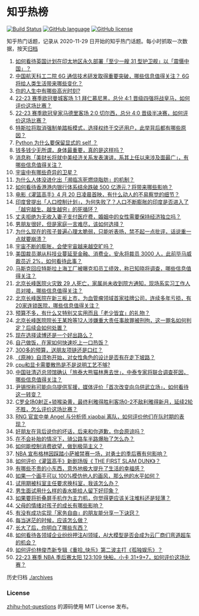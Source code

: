 # 知乎热榜
[![Build Status](https://github.com/ToWeLong/zhihu-hot-questions/workflows/CI/badge.svg)](https://github.com/ToWeLong/zhihu-hot-questions/actions)
[![GitHub language](https://img.shields.io/badge/language-golang-orange.svg)](https://golang.org/)
[![GitHub license](https://img.shields.io/github/license/ToWeLong/zhihu-hot-questions)](https://github.com/ToWeLong/zhihu-hot-questions/blob/main/LICENSE)

知乎热门话题，记录从 2020-11-29 日开始的知乎热门话题。每小时抓取一次数据，按天[归档](./archives)

<!-- BEGIN -->

1. [如何看待英国计划在印太地区永久部署「至少一艘 31 型护卫舰」以「震慑中国」？](https://www.zhihu.com/question/596482831)
1. [中国航天科工二院 6G 通信技术研发取得重要突破，哪些信息值得关注？ 6G 将给人类生活带来哪些变化？](https://www.zhihu.com/question/596537940)
1. [你的人生中有哪些高光时刻?](https://www.zhihu.com/question/320589678)
1. [22-23 赛季欧冠曼城客场 1:1 拜仁慕尼黑，总分 4:1 晋级四强将战皇马，如何评价这场比赛？](https://www.zhihu.com/question/596638854)
1. [22-23 赛季欧冠皇家马德里客场 2:0 切尔西，总分 4:0 晋级半决赛，如何评价这场比赛？](https://www.zhihu.com/question/596445466)
1. [特斯拉将取消强制单踏板模式，选择权终于交还用户，此举背后都有哪些原因？](https://www.zhihu.com/question/594882393)
1. [Python 为什么要保留显式的 self ？](https://www.zhihu.com/question/589225682)
1. [钱多钱少无所谓，身体最重要，真的是这样吗？](https://www.zhihu.com/question/595425019)
1. [消息称「美财长将就中美经济关系发表演讲，系其上任以来涉及面最广」，有哪些信息值得关注？](https://www.zhihu.com/question/596498587)
1. [宇宙中有哪些奇异的卫星？](https://www.zhihu.com/question/595585778)
1. [为什么人体没进化出「濒临冻死燃烧脂肪」的机制？](https://www.zhihu.com/question/595923615)
1. [如何看待香港港内银行体系结余跌破 500 亿港元？将带来哪些影响？](https://www.zhihu.com/question/596507768)
1. [电影《灌篮高手》4 月 20 日凌晨首映，有什么动人的不易察觉的细节？](https://www.zhihu.com/question/596633834)
1. [印度曾提出「人口控制计划」，为何失败了？人口不断膨胀的印度是否进入了「越穷越生、越生越穷」的死循环？](https://www.zhihu.com/question/595644332)
1. [丈夫拒绝为无收入妻子支付医疗费，婚姻中的女性需要保持经济独立吗？](https://www.zhihu.com/question/596332434)
1. [男朋友很好，但是家庭一言难尽，该如何选择？](https://www.zhihu.com/question/595234221)
1. [为什么现在的孩子普遍心理太脆弱，只能听表扬，禁不起一点批评，话说重一点就要崩溃？](https://www.zhihu.com/question/589677533)
1. [宇宙不断的膨胀，会使宇宙越来越空旷吗？](https://www.zhihu.com/question/584688170)
1. [美国裁员潮从科技业蔓延至金融、消费业，安永将裁员 3000 人，此前毕马威裁员近 2%，如何看待此事？](https://www.zhihu.com/question/596459474)
1. [马斯克回应特斯拉上海工厂被曝克扣员工绩效，称已知晓将调查，哪些信息值得关注？](https://www.zhihu.com/question/596338889)
1. [北京长峰医院火灾致 29 人死亡，家属尚未收到院方通知，现场系实习工作人员对接，哪些信息值得关注？](https://www.zhihu.com/question/596419431)
1. [北京长峰医院在新三板上市，为血管瘤领域首家挂牌公司，连续多年亏损，有20家连锁医院，哪些信息值得关注？](https://www.zhihu.com/question/596465056)
1. [预算不多，有什么又特别又实用而且「老少皆宜」的礼物？](https://www.zhihu.com/question/596553521)
1. [北京长峰医院院长王某玲等12人涉嫌重大责任事故罪被刑拘，这一罪名如何判定？后续会如何处置？](https://www.zhihu.com/question/596491104)
1. [现在选择读博还是一个好出路么？](https://www.zhihu.com/question/595933177)
1. [自己做饭，在家如何快速吃上一口热饭？](https://www.zhihu.com/question/596549101)
1. [300多的预算，送朋友项链还是口红？](https://www.zhihu.com/question/594774466)
1. [《原神》自须弥开始，对女性角色的设计是否有在走下坡路？](https://www.zhihu.com/question/596242382)
1. [cpu和显卡需要散热是不是说明工艺不够?](https://www.zhihu.com/question/589497762)
1. [中国驻清迈总领馆确认「旅泰大熊猫林惠去世」，中泰专家将联合调查死因，哪些信息值得关注？](https://www.zhihu.com/question/596508741)
1. [尹锡悦称可能向乌提供军援，媒体评价「首次改变向乌供武立场」，如何看待这一转变？](https://www.zhihu.com/question/596530043)
1. [C罗全场0射正+锁喉染黄，最终利雅得胜利客场0-2不敌利雅得新月，延续2轮不胜，怎么评价这场比赛？](https://www.zhihu.com/question/596456568)
1. [RNG 官宣中单 Angel 与分析师 xiaobai 离队，如何评价他们在队时期的表现？](https://www.zhihu.com/question/596414723)
1. [好朋友在背后说你的坏话，后来和你道歉，你会原谅吗？](https://www.zhihu.com/question/596005449)
1. [在不会补胎的情况下，骑公路车半路爆胎了怎么办？](https://www.zhihu.com/question/588699479)
1. [如何能控制消费欲望，做到极简主义？](https://www.zhihu.com/question/596254113)
1. [NBA 宣布格林因踩踏小萨被禁赛一场，对勇士的季后赛有何影响？](https://www.zhihu.com/question/596484226)
1. [如何评价《灌篮高手》新剧场版《 THE FIRST SLAM DUNK》？](https://www.zhihu.com/question/570231492)
1. [有哪些不贵的小东西，意外地极大提升了生活的幸福感？](https://www.zhihu.com/question/596536932)
1. [如果一个画手可以 100%模仿他人的画风，那么他的水平如何？](https://www.zhihu.com/question/596070402)
1. [试用期被科室主任要求换科室，我该怎么办？](https://www.zhihu.com/question/596054554)
1. [男生面试用什么样的香水能给人留下好印象？](https://www.zhihu.com/question/589759377)
1. [如果要将折叠屏手机作为主力机，你觉得更应该关注堆料还是轻薄？](https://www.zhihu.com/question/596472962)
1. [父母的情绪对孩子的成长有哪些影响？](https://www.zhihu.com/question/596247375)
1. [有没有成功实现「家务自由」的朋友能分享一下诀窍？](https://www.zhihu.com/question/596550912)
1. [每当迷茫的时候，应该怎么做？](https://www.zhihu.com/question/596056068)
1. [长大了后，你明白了哪些东西？](https://www.zhihu.com/question/582962900)
1. [如何看待各领域企业纷纷押注AI领域，AI大模型是否会成为云厂商们弯道超车的机会？](https://www.zhihu.com/question/596337245)
1. [如何评价林俊杰新专辑《重拾_快乐》第二波主打《孤独娱乐》？](https://www.zhihu.com/question/596034758)
1. [22-23 赛季 NBA 季后赛太阳 123:109 快船，小卡 31+9+7，如何评价这场比赛？](https://www.zhihu.com/question/596463055)

<!-- END -->

历史归档 [./archives](./archives)


### License
[zhihu-hot-questions](https://github.com/towelong/zhihu-hot-questions) 的源码使用 MIT License 发布。